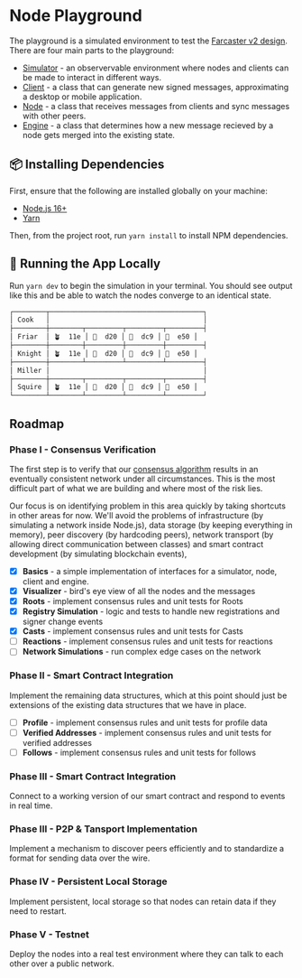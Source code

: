 # Node Playground

The playground is a simulated environment to test the [Farcaster v2 design](https://farcasterxyz.notion.site/Farcaster-v2-850f8aa56d6144f890b09570fba6bb67). There are four main parts to the playground:

- [Simulator](src/simulation.ts) - an observervable environment where nodes and clients can be made to interact in different ways.
- [Client](src/client.ts) - a class that can generate new signed messages, approximating a desktop or mobile application.
- [Node](src/node.ts) - a class that receives messages from clients and sync messages with other peers.
- [Engine](src/engine/index.ts) - a class that determines how a new message recieved by a node gets merged into the existing state.

## :package: Installing Dependencies

First, ensure that the following are installed globally on your machine:

- [Node.js 16+](https://github.com/nvm-sh/nvm)
- [Yarn](https://classic.yarnpkg.com/lang/en/docs/install)

Then, from the project root, run `yarn install` to install NPM dependencies.

## :racehorse: Running the App Locally

Run `yarn dev` to begin the simulation in your terminal. You should see output like this and be able to watch the nodes converge to an identical state.

```bash
┌────────┬──────────────────────────────────────┐
│ Cook   │                                      │
├────────┼────────┬─────────┬─────────┬─────────┤
│ Friar  │ 🪴  11e │ 📢  d20 │ 📢  dc9 │ 📢  e50 │
├────────┼────────┼─────────┼─────────┼─────────┤
│ Knight │ 🪴  11e │ 📢  d20 │ 📢  dc9 │ 📢  e50 │
├────────┼────────┴─────────┴─────────┴─────────┤
│ Miller │                                      │
├────────┼────────┬─────────┬─────────┬─────────┤
│ Squire │ 🪴  11e │ 📢  d20 │ 📢  dc9 │ 📢  e50 │
└────────┴────────┴─────────┴─────────┴─────────┘
```

## Roadmap

### Phase I - Consensus Verification

The first step is to verify that our [consensus algorithm](https://farcasterxyz.notion.site/Spec-Farcaster-Message-c71fa4c4334542e9a3dc678be4df6fe2) results in an eventually consistent network under all circumstances. This is the most difficult part of what we are building and where most of the risk lies.

Our focus is on identifying problem in this area quickly by taking shortcuts in other areas for now. We'll avoid the problems of infrastructure (by simulating a network inside Node.js), data storage (by keeping everything in memory), peer discovery (by hardcoding peers), network transport (by allowing direct communication between classes) and smart contract development (by simulating blockchain events),

- [x] **Basics** - a simple implementation of interfaces for a simulator, node, client and engine.
- [x] **Visualizer** - bird's eye view of all the nodes and the messages
- [x] **Roots** - implement consensus rules and unit tests for Roots
- [x] **Registry Simulation** - logic and tests to handle new registrations and signer change events
- [x] **Casts** - implement consensus rules and unit tests for Casts
- [ ] **Reactions** - implement consensus rules and unit tests for reactions
- [ ] **Network Simulations** - run complex edge cases on the network

### Phase II - Smart Contract Integration

Implement the remaining data structures, which at this point should just be extensions of the existing data structures that we have in place.

- [ ] **Profile** - implement consensus rules and unit tests for profile data
- [ ] **Verified Addresses** - implement consensus rules and unit tests for verified addresses
- [ ] **Follows** - implement consensus rules and unit tests for follows

### Phase III - Smart Contract Integration

Connect to a working version of our smart contract and respond to events in real time.

### Phase III - P2P & Tansport Implementation

Implement a mechanism to discover peers efficiently and to standardize a format for sending data over the wire.

### Phase IV - Persistent Local Storage

Implement persistent, local storage so that nodes can retain data if they need to restart.

### Phase V - Testnet

Deploy the nodes into a real test environment where they can talk to each other over a public network.
